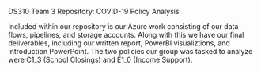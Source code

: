 DS310 Team 3 Repository: COVID-19 Policy Analysis

Included within our repository is our Azure work consisting of our data flows, pipelines, and storage accounts. Along with this we have our final deliverables, including our written report, PowerBI visualiztions, and introduction PowerPoint.
The two policies our group was tasked to analyze were C1_3 (School Closings) and E1_0 (Income Support).
